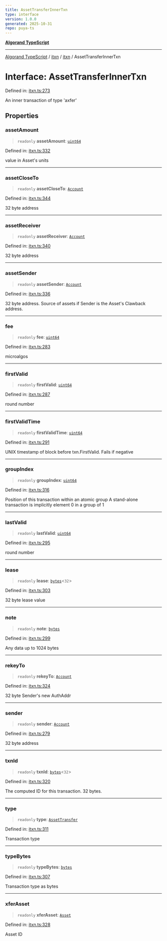 ```yaml
---
title: AssetTransferInnerTxn
type: interface
version: 1.0.0
generated: 2025-10-31
repo: puya-ts
---
```

[**Algorand TypeScript**](../../../../README.md)

***

[Algorand TypeScript](../../../../modules.md) / [itxn](../../../README.md) / [itxn](../README.md) / AssetTransferInnerTxn

# Interface: AssetTransferInnerTxn

Defined in: [itxn.ts:273](https://github.com/algorandfoundation/puya-ts/blob/main/packages/algo-ts/src/itxn.ts#L273)

An inner transaction of type 'axfer'

## Properties

### assetAmount

> `readonly` **assetAmount**: [`uint64`](../../../../index/type-aliases/uint64.md)

Defined in: [itxn.ts:332](https://github.com/algorandfoundation/puya-ts/blob/main/packages/algo-ts/src/itxn.ts#L332)

value in Asset's units

***

### assetCloseTo

> `readonly` **assetCloseTo**: [`Account`](../../../../index/type-aliases/Account.md)

Defined in: [itxn.ts:344](https://github.com/algorandfoundation/puya-ts/blob/main/packages/algo-ts/src/itxn.ts#L344)

32 byte address

***

### assetReceiver

> `readonly` **assetReceiver**: [`Account`](../../../../index/type-aliases/Account.md)

Defined in: [itxn.ts:340](https://github.com/algorandfoundation/puya-ts/blob/main/packages/algo-ts/src/itxn.ts#L340)

32 byte address

***

### assetSender

> `readonly` **assetSender**: [`Account`](../../../../index/type-aliases/Account.md)

Defined in: [itxn.ts:336](https://github.com/algorandfoundation/puya-ts/blob/main/packages/algo-ts/src/itxn.ts#L336)

32 byte address. Source of assets if Sender is the Asset's Clawback address.

***

### fee

> `readonly` **fee**: [`uint64`](../../../../index/type-aliases/uint64.md)

Defined in: [itxn.ts:283](https://github.com/algorandfoundation/puya-ts/blob/main/packages/algo-ts/src/itxn.ts#L283)

microalgos

***

### firstValid

> `readonly` **firstValid**: [`uint64`](../../../../index/type-aliases/uint64.md)

Defined in: [itxn.ts:287](https://github.com/algorandfoundation/puya-ts/blob/main/packages/algo-ts/src/itxn.ts#L287)

round number

***

### firstValidTime

> `readonly` **firstValidTime**: [`uint64`](../../../../index/type-aliases/uint64.md)

Defined in: [itxn.ts:291](https://github.com/algorandfoundation/puya-ts/blob/main/packages/algo-ts/src/itxn.ts#L291)

UNIX timestamp of block before txn.FirstValid. Fails if negative

***

### groupIndex

> `readonly` **groupIndex**: [`uint64`](../../../../index/type-aliases/uint64.md)

Defined in: [itxn.ts:316](https://github.com/algorandfoundation/puya-ts/blob/main/packages/algo-ts/src/itxn.ts#L316)

Position of this transaction within an atomic group
A stand-alone transaction is implicitly element 0 in a group of 1

***

### lastValid

> `readonly` **lastValid**: [`uint64`](../../../../index/type-aliases/uint64.md)

Defined in: [itxn.ts:295](https://github.com/algorandfoundation/puya-ts/blob/main/packages/algo-ts/src/itxn.ts#L295)

round number

***

### lease

> `readonly` **lease**: [`bytes`](../../../../index/type-aliases/bytes.md)\<`32`\>

Defined in: [itxn.ts:303](https://github.com/algorandfoundation/puya-ts/blob/main/packages/algo-ts/src/itxn.ts#L303)

32 byte lease value

***

### note

> `readonly` **note**: [`bytes`](../../../../index/type-aliases/bytes.md)

Defined in: [itxn.ts:299](https://github.com/algorandfoundation/puya-ts/blob/main/packages/algo-ts/src/itxn.ts#L299)

Any data up to 1024 bytes

***

### rekeyTo

> `readonly` **rekeyTo**: [`Account`](../../../../index/type-aliases/Account.md)

Defined in: [itxn.ts:324](https://github.com/algorandfoundation/puya-ts/blob/main/packages/algo-ts/src/itxn.ts#L324)

32 byte Sender's new AuthAddr

***

### sender

> `readonly` **sender**: [`Account`](../../../../index/type-aliases/Account.md)

Defined in: [itxn.ts:279](https://github.com/algorandfoundation/puya-ts/blob/main/packages/algo-ts/src/itxn.ts#L279)

32 byte address

***

### txnId

> `readonly` **txnId**: [`bytes`](../../../../index/type-aliases/bytes.md)\<`32`\>

Defined in: [itxn.ts:320](https://github.com/algorandfoundation/puya-ts/blob/main/packages/algo-ts/src/itxn.ts#L320)

The computed ID for this transaction. 32 bytes.

***

### type

> `readonly` **type**: [`AssetTransfer`](../../../../index/enumerations/TransactionType.md#assettransfer)

Defined in: [itxn.ts:311](https://github.com/algorandfoundation/puya-ts/blob/main/packages/algo-ts/src/itxn.ts#L311)

Transaction type

***

### typeBytes

> `readonly` **typeBytes**: [`bytes`](../../../../index/type-aliases/bytes.md)

Defined in: [itxn.ts:307](https://github.com/algorandfoundation/puya-ts/blob/main/packages/algo-ts/src/itxn.ts#L307)

Transaction type as bytes

***

### xferAsset

> `readonly` **xferAsset**: [`Asset`](../../../../index/type-aliases/Asset.md)

Defined in: [itxn.ts:328](https://github.com/algorandfoundation/puya-ts/blob/main/packages/algo-ts/src/itxn.ts#L328)

Asset ID
